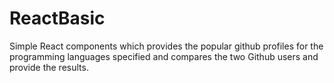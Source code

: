 # ReactBasic
Simple React components which provides the popular github profiles for the programming languages specified and compares the two Github users and provide the results.

